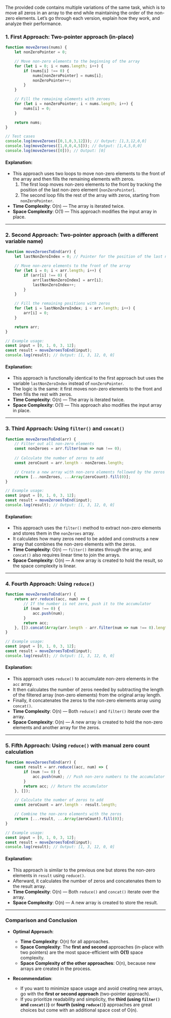 The provided code contains multiple variations of the same task, which is to move all zeros in an array to the end while maintaining the order of the non-zero elements. Let’s go through each version, explain how they work, and analyze their performance.

### **1. First Approach: Two-pointer approach (in-place)**

```javascript
function moveZeroes(nums) {
    let nonZeroPointer = 0;

    // Move non-zero elements to the beginning of the array
    for (let i = 0; i < nums.length; i++) {
        if (nums[i] !== 0) {
            nums[nonZeroPointer] = nums[i];
            nonZeroPointer++;
        }
    }

    // Fill the remaining elements with zeroes
    for (let i = nonZeroPointer; i < nums.length; i++) {
        nums[i] = 0;
    }

    return nums;
}

// Test cases
console.log(moveZeroes([0,1,0,3,12])); // Output: [1,3,12,0,0]
console.log(moveZeroes([1,0,0,4,5])); // Output: [1,4,5,0,0]
console.log(moveZeroes([0])); // Output: [0]
```

#### **Explanation**:
- This approach uses two loops to move non-zero elements to the front of the array and then fills the remaining elements with zeros.
  1. The first loop moves non-zero elements to the front by tracking the position of the last non-zero element (`nonZeroPointer`).
  2. The second loop fills the rest of the array with zeros, starting from `nonZeroPointer`.
- **Time Complexity**: O(n) — The array is iterated twice.
- **Space Complexity**: O(1) — This approach modifies the input array in place.

---

### **2. Second Approach: Two-pointer approach (with a different variable name)**

```javascript
function moveZeroesToEnd(arr) {
    let lastNonZeroIndex = 0; // Pointer for the position of the last non-zero element

    // Move non-zero elements to the front of the array
    for (let i = 0; i < arr.length; i++) {
        if (arr[i] !== 0) {
            arr[lastNonZeroIndex] = arr[i];
            lastNonZeroIndex++;
        }
    }

    // Fill the remaining positions with zeros
    for (let i = lastNonZeroIndex; i < arr.length; i++) {
        arr[i] = 0;
    }

    return arr;
}

// Example usage:
const input = [0, 1, 0, 3, 12];
const result = moveZeroesToEnd(input);
console.log(result); // Output: [1, 3, 12, 0, 0]
```

#### **Explanation**:
- This approach is functionally identical to the first approach but uses the variable `lastNonZeroIndex` instead of `nonZeroPointer`.
- The logic is the same: it first moves non-zero elements to the front and then fills the rest with zeros.
- **Time Complexity**: O(n) — The array is iterated twice.
- **Space Complexity**: O(1) — This approach also modifies the input array in place.

---

### **3. Third Approach: Using `filter()` and `concat()`**

```javascript
function moveZeroesToEnd(arr) {
    // Filter out all non-zero elements
    const nonZeroes = arr.filter(num => num !== 0);
    
    // Calculate the number of zeros to add
    const zeroCount = arr.length - nonZeroes.length;

    // Create a new array with non-zero elements followed by the zeros
    return [...nonZeroes, ...Array(zeroCount).fill(0)];
}

// Example usage:
const input = [0, 1, 0, 3, 12];
const result = moveZeroesToEnd(input);
console.log(result); // Output: [1, 3, 12, 0, 0]
```

#### **Explanation**:
- This approach uses the `filter()` method to extract non-zero elements and stores them in the `nonZeroes` array.
- It calculates how many zeros need to be added and constructs a new array that combines the non-zero elements with the zeros.
- **Time Complexity**: O(n) — `filter()` iterates through the array, and `concat()` also requires linear time to join the arrays.
- **Space Complexity**: O(n) — A new array is created to hold the result, so the space complexity is linear.

---

### **4. Fourth Approach: Using `reduce()`**

```javascript
function moveZeroesToEnd(arr) {
    return arr.reduce((acc, num) => {
        // If the number is not zero, push it to the accumulator
        if (num !== 0) {
            acc.push(num);
        }
        return acc;
    }, []).concat(Array(arr.length - arr.filter(num => num !== 0).length).fill(0));
}

// Example usage:
const input = [0, 1, 0, 3, 12];
const result = moveZeroesToEnd(input);
console.log(result); // Output: [1, 3, 12, 0, 0]
```

#### **Explanation**:
- This approach uses `reduce()` to accumulate non-zero elements in the `acc` array.
- It then calculates the number of zeros needed by subtracting the length of the filtered array (non-zero elements) from the original array length.
- Finally, it concatenates the zeros to the non-zero elements array using `concat()`.
- **Time Complexity**: O(n) — Both `reduce()` and `filter()` iterate over the array.
- **Space Complexity**: O(n) — A new array is created to hold the non-zero elements and another array for the zeros.

---

### **5. Fifth Approach: Using `reduce()` with manual zero count calculation**

```javascript
function moveZeroesToEnd(arr) {
    const result = arr.reduce((acc, num) => {
        if (num !== 0) {
            acc.push(num); // Push non-zero numbers to the accumulator
        }
        return acc; // Return the accumulator
    }, []);

    // Calculate the number of zeros to add
    const zeroCount = arr.length - result.length;

    // Combine the non-zero elements with the zeros
    return [...result, ...Array(zeroCount).fill(0)];
}

// Example usage:
const input = [0, 1, 0, 3, 12];
const result = moveZeroesToEnd(input);
console.log(result); // Output: [1, 3, 12, 0, 0]
```

#### **Explanation**:
- This approach is similar to the previous one but stores the non-zero elements in `result` using `reduce()`.
- Afterward, it calculates the number of zeros and concatenates them to the result array.
- **Time Complexity**: O(n) — Both `reduce()` and `concat()` iterate over the array.
- **Space Complexity**: O(n) — A new array is created to store the result.

---

### **Comparison and Conclusion**

- **Optimal Approach**:
  - **Time Complexity**: O(n) for all approaches.
  - **Space Complexity**: The **first and second** approaches (in-place with two pointers) are the most space-efficient with **O(1)** space complexity.
  - **Space Complexity of the other approaches**: O(n), because new arrays are created in the process.

- **Recommendation**: 
  - If you want to minimize space usage and avoid creating new arrays, go with the **first or second approach** (two-pointer approach).
  - If you prioritize readability and simplicity, the **third (using `filter()` and `concat()`)** or **fourth (using `reduce()`)** approaches are great choices but come with an additional space cost of O(n).